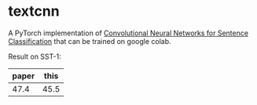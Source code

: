 # textcnn

A PyTorch implementation of [Convolutional Neural Networks for Sentence Classification](https://arxiv.org/abs/1408.5882) that can be trained on google colab.

Result on SST-1:

|paper|this|
|---|---|
|47.4|45.5|
